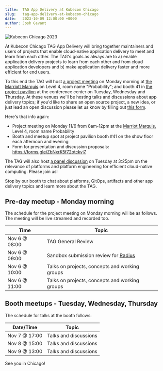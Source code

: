 ```yaml
---
title:  TAG App Delivery at Kubecon Chicago
slug:   tag-app-delivery-at-kubecon-chicago
date:   2023-10-09 12:00:00 +0000
author: Josh Gavant
---
```


![Kubecon Chicago 2023](/images/kubecon-chicago-2023.jpg)

At Kubecon Chicago TAG App Delivery will bring together maintainers and users of
projects that enable cloud-native application delivery to meet and learn from
each other. The TAG's goals as always are to a) enable application delivery projects
to learn from each other and from cloud application developers and b) make
application delivery faster and more efficient for end users.
 
To this end the TAG will host
[a project meeting](https://events.linuxfoundation.org/kubecon-cloudnativecon-north-america/program/project-engagement/#in-person-project-working-session)
on Monday morning at [the Marriott Marquis](https://maps.app.goo.gl/6gczBxScup8Cn6tBA) on Level 4, room name "Probability"; and booth 41 in
[the project pavilion](https://events.linuxfoundation.org/kubecon-cloudnativecon-north-america/program/project-engagement/#project-pavilion)
at the conference center on Tuesday, Wednesday and Thursday. At these venues we'll be hosting talks and discussions about app
delivery topics; if you'd like to share an open source project,
a new idea, or just lead an open discussion please let us know by filling out
[this form](https://forms.gle/ZbNxrK5f72otckvj7).

Here's that info again:

- Project meeting on Monday 11/6 from 8am-12pm at the [Marriot Marquis](https://maps.app.goo.gl/6gczBxScup8Cn6tBA), Level 4, room name Probability
- Booth and meetup spot at project pavilion booth #41 on the show floor each afternoon and evening
- Form for presentation and discussion proposals: <https://forms.gle/ZbNxrK5f72otckvj7>

The TAG will also host
[a panel discussion](https://kccncna2023.sched.com/event/eb75a050355eccf96c4f1d77a831f7d4)
on Tuesday at 3:25pm on the relevance of platforms and platform engineering for
efficient cloud-native computing. Please join us!

Stop by our booth to chat about platforms, GitOps, artifacts and other app
delivery topics and learn more about the TAG.

## Pre-day meetup - Monday morning

The schedule for the project meeting on Monday morning will be as follows. The
meeting will be live streamed and recorded too.

Time   | Topic
-------|--------
Nov 6 @ 08:00  | TAG General Review | [TAG Leads](https://tag-app-delivery.cncf.io/#leads)
Nov 6 @ 09:00  | Sandbox submission review for [Radius](https://radapp.io/)
Nov 6 @ 10:00  | Talks on projects, concepts and working groups
Nov 6 @ 11:00  | Talks on projects, concepts and working groups

## Booth meetups - Tuesday, Wednesday, Thursday

The schedule for talks at the booth follows:

Date/Time       | Topic
----------------|-------
Nov 7 @ 17:00 | Talks and discussions
Nov 8 @ 15:00 | Talks and discussions
Nov 9 @ 13:00 | Talks and discussions

See you in Chicago!

